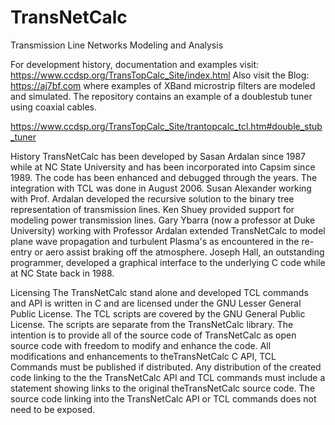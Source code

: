 # TransNetCalc
Transmission Line Networks Modeling and Analysis 

For development history, documentation and examples visit:
https://www.ccdsp.org/TransTopCalc_Site/index.html
Also visit the Blog:
https://aj7bf.com
where examples of XBand microstrip filters are modeled and simulated.
The repository contains an example of a doublestub tuner using coaxial cables.

https://www.ccdsp.org/TransTopCalc_Site/trantopcalc_tcl.htm#double_stub_tuner

History
TransNetCalc has been developed by Sasan Ardalan since 1987 while at NC State University and has been incorporated into Capsim since 1989. The code has been enhanced and debugged through the years. The integration with TCL was done in August 2006. Susan Alexander working with Prof. Ardalan developed the recursive solution to the binary tree representation of transmission lines. Ken Shuey provided support for modeling power transmission lines. Gary Ybarra (now a professor at Duke University) working with Professor Ardalan extended TransNetCalc to model plane wave propagation and turbulent Plasma's as encountered in the re-entry or aero assist braking off the atmosphere. Joseph Hall, an outstanding programmer, developed a graphical interface to the underlying C code while at NC State back in 1988.

Licensing
The TransNetCalc stand alone and developed TCL commands and API is written in C and are licensed under the GNU Lesser General Public License. The TCL scripts are covered by the GNU General Public License. The scripts are separate from the TransNetCalc library. The intention is to provide all of the source code of TransNetCalc as open source code with freedom to modify and enhance the code. All modifications and enhancements to theTransNetCalc C API, TCL Commands must be published if distributed. Any distribution of the created code linking to the the TransNetCalc API and TCL commands must include a statement showing links to the original theTransNetCalc source code. The source code linking into the TransNetCalc API or TCL commands does not need to be exposed.

